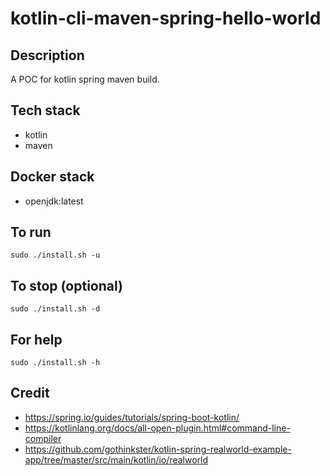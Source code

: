 # kotlin-cli-maven-spring-hello-world

## Description
A POC for kotlin spring maven build.

## Tech stack
- kotlin
- maven

## Docker stack
- openjdk:latest

## To run
`sudo ./install.sh -u`

## To stop (optional)
`sudo ./install.sh -d`

## For help
`sudo ./install.sh -h`

## Credit
- https://spring.io/guides/tutorials/spring-boot-kotlin/
- https://kotlinlang.org/docs/all-open-plugin.html#command-line-compiler
- https://github.com/gothinkster/kotlin-spring-realworld-example-app/tree/master/src/main/kotlin/io/realworld

